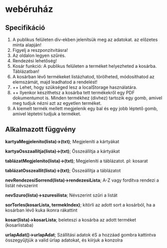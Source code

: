 # webéruház


## Specifikáció

1. A publikus felületen div-ekben jelenítsük meg az adatokat. az előzetes minta alapján!
2. Figyelj a reszponzitvitásra!
3. Az oldalon legyen szűrés.
4. Rendezési lehetőség!
5. Kosár funkció:  A publikus felületen a terméket helyezheted a kosárba. Táblázatban!
6. A kosárban lévő termékeket listázhatod, törölheted, módosíthatod az elemszámát, majd leadhatod a rendelést!
7. ++ Lehet, hogy szükséged lesz a localStorage használatára. 
8. ++ Ilyenkor készíthetsz a kosárba tett termékekről egy PDF dokumentumot is. Minden termékhez (divhez) tartozik egy gomb, amivel meg tudjuk nézni azt az egyetlen terméket.
9. A kiemelt termék mellett megjelenik egy bal és egy jobb léptető gomb, amivel léptetni tudjuk a terméket.

## Alkalmazott függvény

**kartyaMegjelenito(lista)->(txt)**;
Megjeleníti a kártyákat

**kartyaOsszaallítja(lista)->(txt)**;
Összeállítja a kártyákat

**tablázatMegjelenito(lista)->(txt)**;
Megjeleníti a táblázatot. pl: kosarat

**tablázatOsszeallit(lista)->(txt)**;
Összeállítja a táblázatot

**nevRendezesiSorrend(lista)->rendezesiLista**;
A-Z vagy fordítva rendezi a listát névszerint

**nevSzuro(lista)->szuresilista**;
Névszerint szűri a listát

**sorTorles(kosarLista, termekIndex)**;
kitörli az adott sort a kosárból, ha a kosárban lévő kuka ikonra rákattint

**kosar(lista)->kosarLista**;
beleteszi a kosárba az adott terméket (kosarlistaba)

**urlapAdat()->urlapAdat**;
Szállítási adatok éS a hozzáad gombra kattintva összegyűjtjük a valid ürlap adatokat, és kiírjuk a konzolra






